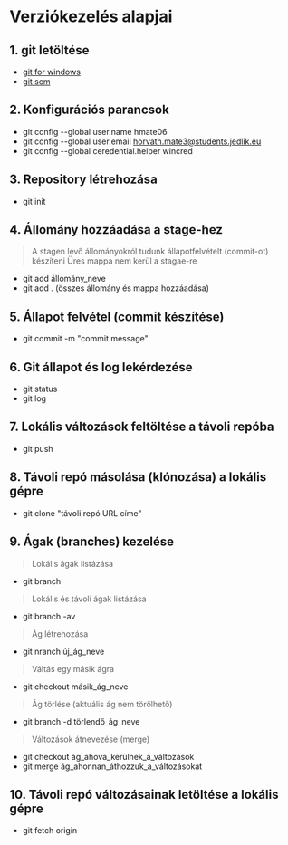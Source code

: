 # Verziókezelés alapjai
## 1. git letöltése
- [git for windows](https://gitforwindows.org/)
- [git scm](https://git-scm.com/)
## 2. Konfigurációs parancsok
- git config --global user.name hmate06
- git config --global user.email horvath.mate3@students.jedlik.eu
- git config --global ceredential.helper wincred
## 3. Repository létrehozása
- git init
## 4. Állomány hozzáadása a stage-hez
> A stagen lévő állományokról tudunk állapotfelvételt (commit-ot) készíteni
> Üres mappa nem kerül a stagae-re
- git add állomány_neve
- git add . (összes állomány és mappa hozzáadása)
## 5. Állapot felvétel (commit készítése)
- git commit -m "commit message"
## 6. Git állapot és log lekérdezése
- git status
- git log
## 7. Lokális változások feltöltése a távoli repóba
- git push
## 8. Távoli repó másolása (klónozása) a lokális gépre
- git clone "távoli repó URL címe"
## 9. Ágak (branches) kezelése
> Lokális ágak listázása
- git branch
> Lokális és távoli ágak listázása
- git branch -av
> Ág létrehozása
- git nranch új_ág_neve
> Váltás egy másik ágra
- git checkout másik_ág_neve
> Ág törlése (aktuális ág nem törölhető)
- git branch -d törlendő_ág_neve
> Változások átnevezése (merge)
- git checkout ág_ahova_kerülnek_a_változások
- git merge ág_ahonnan_áthozzuk_a_változásokat
## 10. Távoli repó változásainak letöltése a lokális gépre
- git fetch origin